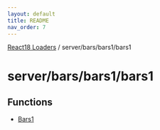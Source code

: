 ```yaml
---
layout: default
title: README
nav_order: 7
---
```


[React18 Loaders](../../../../modules.md) / server/bars/bars1/bars1

# server/bars/bars1/bars1

## Functions

- [Bars1](functions/Bars1.md)
